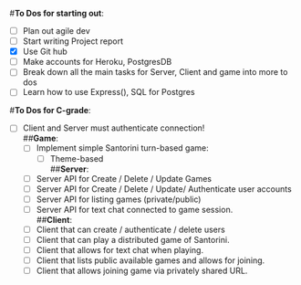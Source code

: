 #**To Dos for starting out**:
- [ ] Plan out agile dev
- [ ] Start writing Project report
- [X] Use Git hub
- [ ] Make accounts for Heroku, PostgresDB
- [ ] Break down all the main tasks for Server, Client and game into more to dos
- [ ] Learn how to use Express(), SQL for Postgres

#**To Dos for C-grade**:
- [ ] Client and Server must authenticate connection!
  <br>##**Game**:
  - [ ] Implement simple Santorini turn-based game:
    - [ ] Theme-based
  <br>##**Server**:
  - [ ] Server API for Create / Delete / Update Games
  - [ ] Server API for Create / Delete / Update/ Authenticate user accounts
  - [ ] Server API for listing games  (private/public)
  - [ ] Server API for text chat connected to game session.
  <br>##**Client**:
  - [ ] Client that can create / authenticate / delete users
  - [ ] Client that can play a distributed game of Santorini.
  - [ ] Client that allows for text chat when playing.
  - [ ] Client that lists public available games and allows for joining.
  - [ ] Client that allows joining game via privately shared URL.
